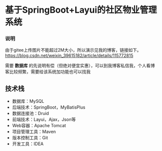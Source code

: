 # 基于SpringBoot+Layui的社区物业管理系统

### 说明
由于gitee上传图片不能超过2M大小，所以演示见我的博客，链接如下。
https://blog.csdn.net/weixin_39615182/article/details/115772815

需要 **数据库** 的先说明有偿（但绝对便宜实惠），可以到我博客私信我，个人看博客比较频繁，需要给该系统加功能也可以找我

## 技术栈

- 数据库：MySQL
- 后端技术：SpringBoot，MyBatisPlus
- 数据连接池：Druid
- 前端技术：Layui，Ajax，Json等
- Web容器：Apache Tomcat
- 项目管理工具：Maven
- 版本控制工具：Git
- 开发工具：IDEA
